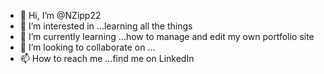 - 👋 Hi, I’m @NZipp22
- 👀 I’m interested in ...learning all the things
- 🌱 I’m currently learning ...how to manage and edit my own portfolio site
- 💞️ I’m looking to collaborate on ...
- 📫 How to reach me ...find me on LinkedIn

<!---
NZipp22/NZipp22 is a ✨ special ✨ repository because its `README.md` (this file) appears on your GitHub profile.
You can click the Preview link to take a look at your changes.
--->
